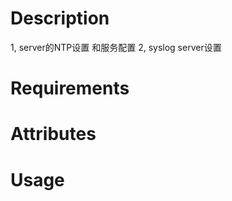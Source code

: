 Description
===========
1, server的NTP设置 和服务配置
2, syslog server设置

Requirements
============

Attributes
==========

Usage
=====

